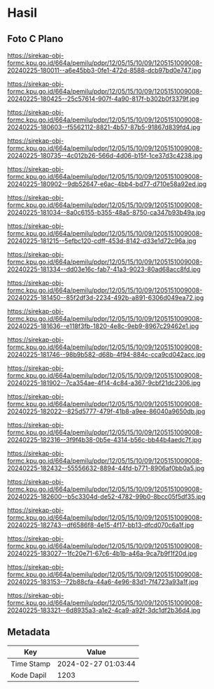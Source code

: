 # Hasil

## Foto C Plano

https://sirekap-obj-formc.kpu.go.id/664a/pemilu/pdpr/12/05/15/10/09/1205151009008-20240225-180011--a6e45bb3-0fe1-472d-8588-dcb97bd0e747.jpg

https://sirekap-obj-formc.kpu.go.id/664a/pemilu/pdpr/12/05/15/10/09/1205151009008-20240225-180425--25c57614-907f-4a90-817f-b302b0f3379f.jpg

https://sirekap-obj-formc.kpu.go.id/664a/pemilu/pdpr/12/05/15/10/09/1205151009008-20240225-180603--f5562112-8821-4b57-87b5-91867d839fd4.jpg

https://sirekap-obj-formc.kpu.go.id/664a/pemilu/pdpr/12/05/15/10/09/1205151009008-20240225-180735--4c012b26-566d-4d06-b15f-1ce37d3c4238.jpg

https://sirekap-obj-formc.kpu.go.id/664a/pemilu/pdpr/12/05/15/10/09/1205151009008-20240225-180902--9db52647-e6ac-4bb4-bd77-d710e58a92ed.jpg

https://sirekap-obj-formc.kpu.go.id/664a/pemilu/pdpr/12/05/15/10/09/1205151009008-20240225-181034--8a0c6155-b355-48a5-8750-ca347b93b49a.jpg

https://sirekap-obj-formc.kpu.go.id/664a/pemilu/pdpr/12/05/15/10/09/1205151009008-20240225-181215--5efbc120-cdff-453d-8142-d33e1d72c96a.jpg

https://sirekap-obj-formc.kpu.go.id/664a/pemilu/pdpr/12/05/15/10/09/1205151009008-20240225-181334--dd03e16c-fab7-41a3-9023-80ad68acc8fd.jpg

https://sirekap-obj-formc.kpu.go.id/664a/pemilu/pdpr/12/05/15/10/09/1205151009008-20240225-181450--85f2df3d-2234-492b-a891-6306d049ea72.jpg

https://sirekap-obj-formc.kpu.go.id/664a/pemilu/pdpr/12/05/15/10/09/1205151009008-20240225-181636--e118f3fb-1820-4e8c-9eb9-8967c29462e1.jpg

https://sirekap-obj-formc.kpu.go.id/664a/pemilu/pdpr/12/05/15/10/09/1205151009008-20240225-181746--98b9b582-d68b-4f94-884c-cca9cd042acc.jpg

https://sirekap-obj-formc.kpu.go.id/664a/pemilu/pdpr/12/05/15/10/09/1205151009008-20240225-181902--7ca354ae-4f14-4c84-a367-9cbf21dc2306.jpg

https://sirekap-obj-formc.kpu.go.id/664a/pemilu/pdpr/12/05/15/10/09/1205151009008-20240225-182022--825d5777-479f-41b8-a9ee-86040a9650db.jpg

https://sirekap-obj-formc.kpu.go.id/664a/pemilu/pdpr/12/05/15/10/09/1205151009008-20240225-182316--3f9f4b38-0b5e-4314-b56c-bb44b4aedc7f.jpg

https://sirekap-obj-formc.kpu.go.id/664a/pemilu/pdpr/12/05/15/10/09/1205151009008-20240225-182432--55556632-8894-44fd-b771-8906af0bb0a5.jpg

https://sirekap-obj-formc.kpu.go.id/664a/pemilu/pdpr/12/05/15/10/09/1205151009008-20240225-182600--b5c3304d-de52-4782-99b0-8bcc05f5df35.jpg

https://sirekap-obj-formc.kpu.go.id/664a/pemilu/pdpr/12/05/15/10/09/1205151009008-20240225-182743--df6586f8-4e15-4f17-bb13-dfcd070c6a1f.jpg

https://sirekap-obj-formc.kpu.go.id/664a/pemilu/pdpr/12/05/15/10/09/1205151009008-20240225-183027--1fc20e71-67c6-4b1b-a46a-9ca7b9f1f20d.jpg

https://sirekap-obj-formc.kpu.go.id/664a/pemilu/pdpr/12/05/15/10/09/1205151009008-20240225-183153--72b88cfa-44a6-4e96-83d1-7f4723a93a1f.jpg

https://sirekap-obj-formc.kpu.go.id/664a/pemilu/pdpr/12/05/15/10/09/1205151009008-20240225-183321--6d8935a3-a1e2-4ca9-a92f-3dc1df2b36d4.jpg


## Metadata

| Key        | Value               |
| ---------- | ------------------- |
| Time Stamp | 2024-02-27 01:03:44 |
| Kode Dapil | 1203                |



